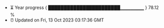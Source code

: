 - ⏳ Year progress { ███████████████████████▁▁▁▁▁▁▁ } 78.12 %
- ⏰ Updated on Fri, 13 Oct 2023 03:17:36 GMT

